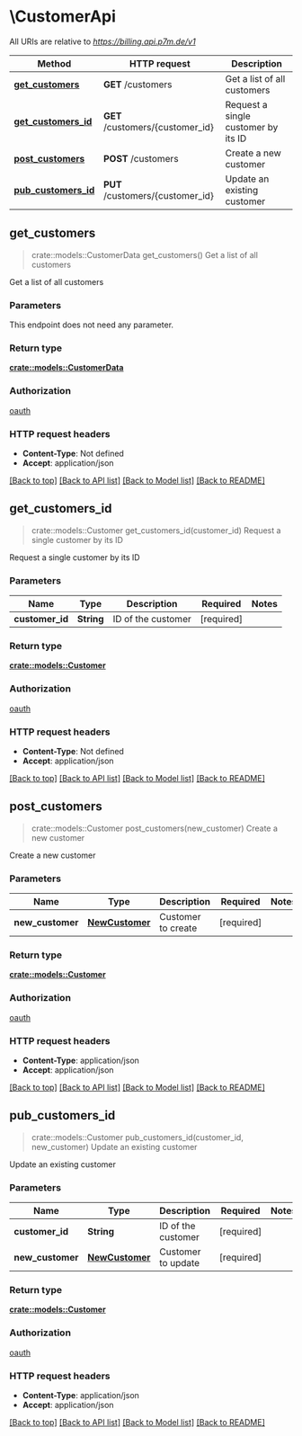 # \CustomerApi

All URIs are relative to *https://billing.api.p7m.de/v1*

Method | HTTP request | Description
------------- | ------------- | -------------
[**get_customers**](CustomerApi.md#get_customers) | **GET** /customers | Get a list of all customers
[**get_customers_id**](CustomerApi.md#get_customers_id) | **GET** /customers/{customer_id} | Request a single customer by its ID
[**post_customers**](CustomerApi.md#post_customers) | **POST** /customers | Create a new customer
[**pub_customers_id**](CustomerApi.md#pub_customers_id) | **PUT** /customers/{customer_id} | Update an existing customer



## get_customers

> crate::models::CustomerData get_customers()
Get a list of all customers

Get a list of all customers

### Parameters

This endpoint does not need any parameter.

### Return type

[**crate::models::CustomerData**](CustomerData.md)

### Authorization

[oauth](../README.md#oauth)

### HTTP request headers

- **Content-Type**: Not defined
- **Accept**: application/json

[[Back to top]](#) [[Back to API list]](../README.md#documentation-for-api-endpoints) [[Back to Model list]](../README.md#documentation-for-models) [[Back to README]](../README.md)


## get_customers_id

> crate::models::Customer get_customers_id(customer_id)
Request a single customer by its ID

Request a single customer by its ID

### Parameters


Name | Type | Description  | Required | Notes
------------- | ------------- | ------------- | ------------- | -------------
**customer_id** | **String** | ID of the customer | [required] |

### Return type

[**crate::models::Customer**](Customer.md)

### Authorization

[oauth](../README.md#oauth)

### HTTP request headers

- **Content-Type**: Not defined
- **Accept**: application/json

[[Back to top]](#) [[Back to API list]](../README.md#documentation-for-api-endpoints) [[Back to Model list]](../README.md#documentation-for-models) [[Back to README]](../README.md)


## post_customers

> crate::models::Customer post_customers(new_customer)
Create a new customer

Create a new customer

### Parameters


Name | Type | Description  | Required | Notes
------------- | ------------- | ------------- | ------------- | -------------
**new_customer** | [**NewCustomer**](NewCustomer.md) | Customer to create | [required] |

### Return type

[**crate::models::Customer**](Customer.md)

### Authorization

[oauth](../README.md#oauth)

### HTTP request headers

- **Content-Type**: application/json
- **Accept**: application/json

[[Back to top]](#) [[Back to API list]](../README.md#documentation-for-api-endpoints) [[Back to Model list]](../README.md#documentation-for-models) [[Back to README]](../README.md)


## pub_customers_id

> crate::models::Customer pub_customers_id(customer_id, new_customer)
Update an existing customer

Update an existing customer

### Parameters


Name | Type | Description  | Required | Notes
------------- | ------------- | ------------- | ------------- | -------------
**customer_id** | **String** | ID of the customer | [required] |
**new_customer** | [**NewCustomer**](NewCustomer.md) | Customer to update | [required] |

### Return type

[**crate::models::Customer**](Customer.md)

### Authorization

[oauth](../README.md#oauth)

### HTTP request headers

- **Content-Type**: application/json
- **Accept**: application/json

[[Back to top]](#) [[Back to API list]](../README.md#documentation-for-api-endpoints) [[Back to Model list]](../README.md#documentation-for-models) [[Back to README]](../README.md)

